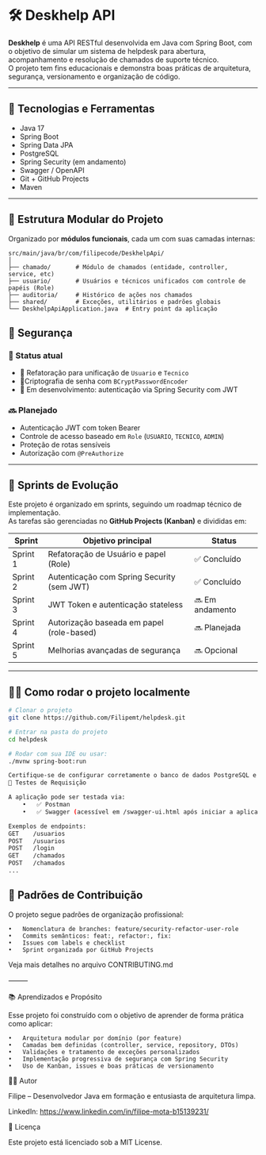 # 🛠️ Deskhelp API

**Deskhelp** é uma API RESTful desenvolvida em Java com Spring Boot, com o objetivo de simular um sistema de helpdesk para abertura, acompanhamento e resolução de chamados de suporte técnico.  
O projeto tem fins educacionais e demonstra boas práticas de arquitetura, segurança, versionamento e organização de código.

---

## 🚀 Tecnologias e Ferramentas

- Java 17
- Spring Boot
- Spring Data JPA
- PostgreSQL
- Spring Security (em andamento)
- Swagger / OpenAPI
- Git + GitHub Projects
- Maven

---

## 📁 Estrutura Modular do Projeto

Organizado por **módulos funcionais**, cada um com suas camadas internas:

```text
src/main/java/br/com/filipecode/DeskhelpApi/
│
├── chamado/       # Módulo de chamados (entidade, controller, service, etc)
├── usuario/       # Usuários e técnicos unificados com controle de papéis (Role)
├── auditoria/     # Histórico de ações nos chamados
├── shared/        # Exceções, utilitários e padrões globais
└── DeskhelpApiApplication.java  # Entry point da aplicação
```

## 🔐 Segurança

### 🔄 Status atual
- 🔄 Refatoração para unificação de `Usuario` e `Tecnico`
- 🔄Criptografia de senha com `BCryptPasswordEncoder`
- 🔄 Em desenvolvimento: autenticação via Spring Security com JWT

### 🔜 Planejado
- Autenticação JWT com token Bearer
- Controle de acesso baseado em `Role` (`USUARIO`, `TECNICO`, `ADMIN`)
- Proteção de rotas sensíveis
- Autorização com `@PreAuthorize`

---

## 📌 Sprints de Evolução

Este projeto é organizado em sprints, seguindo um roadmap técnico de implementação.  
As tarefas são gerenciadas no **GitHub Projects (Kanban)** e divididas em:

| Sprint | Objetivo principal                            | Status          |
|--------|-----------------------------------------------|-----------------|
| Sprint 1 | Refatoração de Usuário e papel (Role)         | ✅ Concluído     |
| Sprint 2 | Autenticação com Spring Security (sem JWT)    | ✅ Concluído     |
| Sprint 3 | JWT Token e autenticação stateless            | 🔜 Em andamento |
| Sprint 4 | Autorização baseada em papel (role-based)     | 🔜 Planejada    |
| Sprint 5 | Melhorias avançadas de segurança              | 🔜 Opcional     |

---

## 🧑‍💻 Como rodar o projeto localmente

```bash
# Clonar o projeto
git clone https://github.com/Filipemt/helpdesk.git

# Entrar na pasta do projeto
cd helpdesk

# Rodar com sua IDE ou usar:
./mvnw spring-boot:run

Certifique-se de configurar corretamente o banco de dados PostgreSQL e as variáveis de ambiente.
🧪 Testes de Requisição

A aplicação pode ser testada via:
	•	✅ Postman
	•	✅ Swagger (acessível em /swagger-ui.html após iniciar a aplicação)

Exemplos de endpoints:
GET    /usuarios
POST   /usuarios
POST   /login
GET    /chamados
POST   /chamados
...
```
## 🧾 Padrões de Contribuição

O projeto segue padrões de organização profissional:

	•	Nomenclatura de branches: feature/security-refactor-user-role
	•	Commits semânticos: feat:, refactor:, fix:
	•	Issues com labels e checklist
	•	Sprint organizada por GitHub Projects

Veja mais detalhes no arquivo CONTRIBUTING.md

⸻

📚 Aprendizados e Propósito

Esse projeto foi construído com o objetivo de aprender de forma prática como aplicar:

	•	Arquitetura modular por domínio (por feature)
	•	Camadas bem definidas (controller, service, repository, DTOs)
	•	Validações e tratamento de exceções personalizados
	•	Implementação progressiva de segurança com Spring Security
	•	Uso de Kanban, issues e boas práticas de versionamento
👨‍💻 Autor

Filipe – Desenvolvedor Java em formação e entusiasta de arquitetura limpa.

LinkedIn: https://www.linkedin.com/in/filipe-mota-b15139231/

📄 Licença

Este projeto está licenciado sob a MIT License.